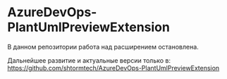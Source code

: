 # AzureDevOps-PlantUmlPreviewExtension

В данном репозитории работа над расширением остановлена.

Дальнейшее развитие и актуальные версии только в: https://github.com/shtormtech/AzureDevOps-PlantUmlPreviewExtension
